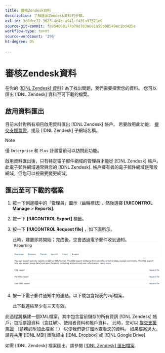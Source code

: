 ```yaml
---
title: 審核Zendesk資料
description: 了解匯出Zendesk資料的步驟。
exl-id: 3c8dcc72-3623-4c4e-a941-f431a97571e0
source-git-commit: fa954868177b79d703a601a55b9e549ec1bd425e
workflow-type: tm+mt
source-wordcount: '296'
ht-degree: 0%

---
```


# 審核Zendesk資料

在你的 [[!DNL Zendesk] 資料](../integrations/exp-zendesk-data.md)? 為了找出問題，我們需要探索您的資料。 您可以匯出 [!DNL Zendesk] 資料至可下載的檔案。

## 啟用資料匯出

目前未針對所有項目啟用資料匯出 [!DNL Zendesk] 帳戶。 若要啟用此功能， [提交支援票證](https://experienceleague.adobe.com/docs/commerce-knowledge-base/kb/troubleshooting/miscellaneous/mbi-service-policies.html?lang=en)，提及 [!DNL Zendesk] 子網域名稱。

>[!NOTE]
>
>僅 `Enterprise` 和 `Plus` 計畫當前可以訪問此功能。

啟用資料匯出後，只有特定電子郵件網域的管理員才能從 [!DNL Zendesk] 帳戶。 此電子郵件網域通常與您的 [!DNL Zendesk]. 帳戶擁有者的電子郵件網域是預設網域，但您可以視需要變更網域。

## 匯出至可下載的檔案

1. 按一下側邊欄中的「管理員」圖示（齒輪標誌），然後選擇 **[!UICONTROL Manage** > **Reports]**.
1. 按一下 **[!UICONTROL Export]** 標籤。
1. 按一下 **[!UICONTROL Request file]** ，如下圖所示。

   此時，建置即將開始；完成後，您會透過電子郵件收到通知。
   ![reports_export_new.png](../../../assets/reports_export_new.png)

1. 按一下電子郵件通知中的連結，以下載包含報表的zip檔案。

   此下載連結至少有三天有效。

此過程將構建一個XML檔案，其中包含當前儲存的所有資訊 [!DNL Zendesk] 帳戶，包括票證資料（含註解）、使用者資料和帳戶資料。 此時，您可以 [提交支援票證](https://experienceleague.adobe.com/docs/commerce-knowledge-base/kb/troubleshooting/miscellaneous/mbi-service-policies.html?lang=en) （請務必附加此檔案！） 以便我們更仔細地查看您的資料。 如果檔案過大，請與共用 [!DNL MBI] 團隊經由 [!DNL Dropbox] 或 [!DNL Google Drive].

如需 [!DNL Zendesk] 檔案匯出，請參閱 [[!DNL Zendesk] 匯出檔案](https://support.zendesk.com/hc/en-us/articles/4408886165402-Exporting-data-to-a-JSON-CSV-or-XML-file).

